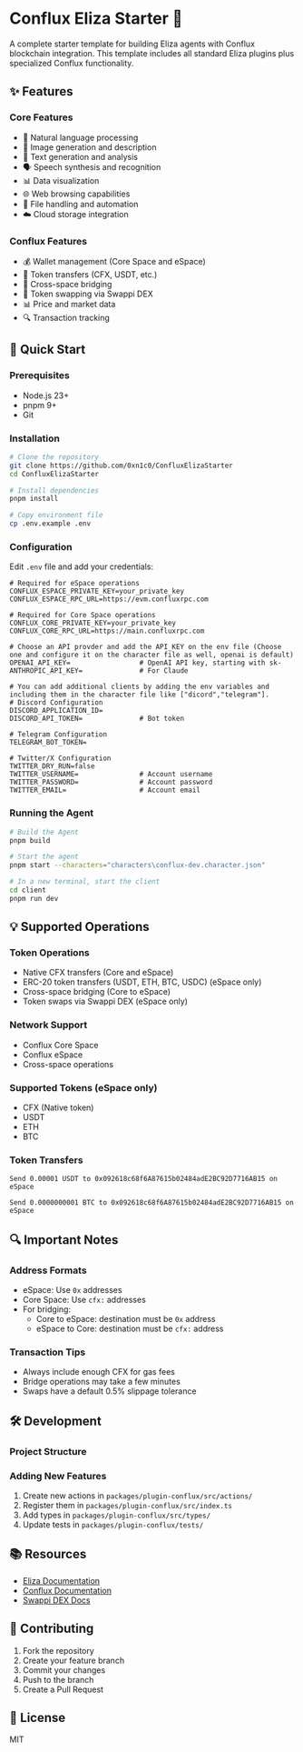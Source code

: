 # Conflux Eliza Starter 🤖

A complete starter template for building Eliza agents with Conflux blockchain integration. This template includes all standard Eliza plugins plus specialized Conflux functionality.

## ✨ Features

### Core Features

- 🤖 Natural language processing
- 🎨 Image generation and description
- 📝 Text generation and analysis
- 🗣️ Speech synthesis and recognition
- 📊 Data visualization
- 🌐 Web browsing capabilities
- 📁 File handling and automation
- ☁️ Cloud storage integration

### Conflux Features

- 💰 Wallet management (Core Space and eSpace)
- 💸 Token transfers (CFX, USDT, etc.)
- 🌉 Cross-space bridging
- 💱 Token swapping via Swappi DEX
- 📊 Price and market data
- 🔍 Transaction tracking

## 🚀 Quick Start

### Prerequisites

- Node.js 23+
- pnpm 9+
- Git

### Installation

```bash
# Clone the repository
git clone https://github.com/0xn1c0/ConfluxElizaStarter
cd ConfluxElizaStarter

# Install dependencies
pnpm install

# Copy environment file
cp .env.example .env
```

### Configuration

Edit `.env` file and add your credentials:

```env
# Required for eSpace operations
CONFLUX_ESPACE_PRIVATE_KEY=your_private_key
CONFLUX_ESPACE_RPC_URL=https://evm.confluxrpc.com

# Required for Core Space operations
CONFLUX_CORE_PRIVATE_KEY=your_private_key
CONFLUX_CORE_RPC_URL=https://main.confluxrpc.com

# Choose an API provder and add the API_KEY on the env file (Choose one and configure it on the character file as well, openai is default)
OPENAI_API_KEY=                 # OpenAI API key, starting with sk-
ANTHROPIC_API_KEY=              # For Claude

# You can add additional clients by adding the env variables and including them in the character file like ["dicord","telegram"].
# Discord Configuration
DISCORD_APPLICATION_ID=
DISCORD_API_TOKEN=              # Bot token

# Telegram Configuration
TELEGRAM_BOT_TOKEN=

# Twitter/X Configuration
TWITTER_DRY_RUN=false
TWITTER_USERNAME=               # Account username
TWITTER_PASSWORD=               # Account password
TWITTER_EMAIL=                  # Account email

```

### Running the Agent

```bash
# Build the Agent
pnpm build

# Start the agent
pnpm start --characters="characters\conflux-dev.character.json"

# In a new terminal, start the client
cd client
pnpm run dev
```

## 💡 Supported Operations

### Token Operations

- Native CFX transfers (Core and eSpace)
- ERC-20 token transfers (USDT, ETH, BTC, USDC) (eSpace only)
- Cross-space bridging (Core to eSpace)
- Token swaps via Swappi DEX (eSpace only)

### Network Support

- Conflux Core Space
- Conflux eSpace
- Cross-space operations

### Supported Tokens (eSpace only)

- CFX (Native token)
- USDT
- ETH
- BTC


### Token Transfers

```
Send 0.00001 USDT to 0x092618c68f6A87615b02484adE2BC92D7716AB15 on eSpace
```

```
Send 0.0000000001 BTC to 0x092618c68f6A87615b02484adE2BC92D7716AB15 on eSpace
```

## 🔍 Important Notes

### Address Formats

- eSpace: Use `0x` addresses
- Core Space: Use `cfx:` addresses
- For bridging:
    - Core to eSpace: destination must be `0x` address
    - eSpace to Core: destination must be `cfx:` address

### Transaction Tips

- Always include enough CFX for gas fees
- Bridge operations may take a few minutes
- Swaps have a default 0.5% slippage tolerance

## 🛠️ Development

### Project Structure


### Adding New Features

1. Create new actions in `packages/plugin-conflux/src/actions/`
2. Register them in `packages/plugin-conflux/src/index.ts`
3. Add types in `packages/plugin-conflux/src/types/`
4. Update tests in `packages/plugin-conflux/tests/`

## 📚 Resources

- [Eliza Documentation](https://elizaos.github.io/eliza/)
- [Conflux Documentation](https://developer.confluxnetwork.org/)
- [Swappi DEX Docs](https://docs.swappi.io/)

## 🤝 Contributing

1. Fork the repository
2. Create your feature branch
3. Commit your changes
4. Push to the branch
5. Create a Pull Request

## 📄 License

MIT
